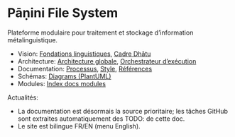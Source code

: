 # Pāṇini File System

Plateforme modulaire pour traitement et stockage d’information métalinguistique.

- Vision: [Fondations linguistiques](linguistic-foundations.md), [Cadre Dhātu](dhatu-framework.md)
- Architecture: [Architecture globale](architecture.md), [Orchestrateur d’exécution](specs/execution-orchestrator.md)
- Documentation: [Processus](doc-process.md), [Style](style-guide.md), [Références](references.md)
- Schémas: [Diagrams (PlantUML)](diagrams.md)
- Modules: [Index docs modules](modules/index.md)

Actualités:
- La documentation est désormais la source prioritaire; les tâches GitHub sont extraites automatiquement des TODO: de cette doc.
- Le site est bilingue FR/EN (menu English).
